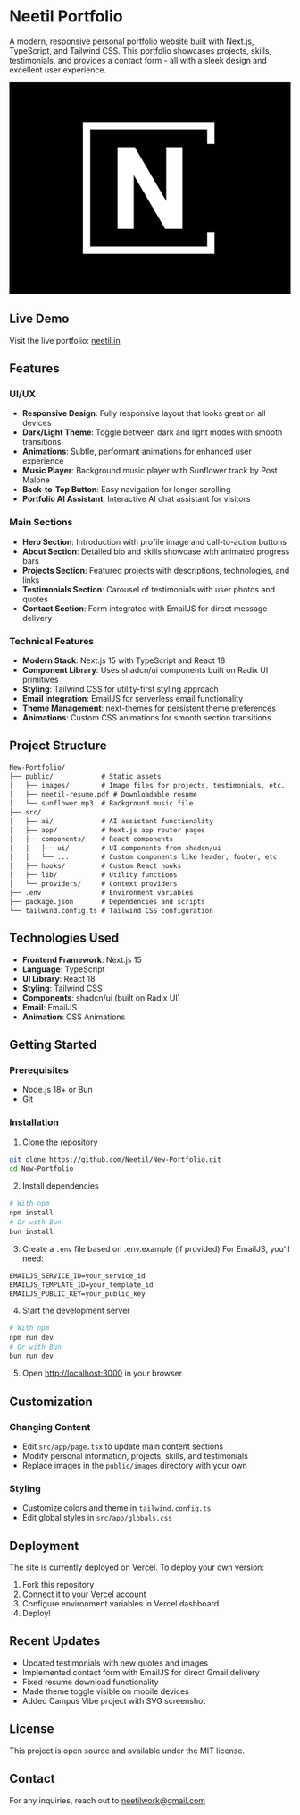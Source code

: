 # Neetil Portfolio

A modern, responsive personal portfolio website built with Next.js, TypeScript, and Tailwind CSS. This portfolio showcases projects, skills, testimonials, and provides a contact form - all with a sleek design and excellent user experience.

![Portfolio Preview](public/images/logo/neetil-logo.png)

## Live Demo

Visit the live portfolio: [neetil.in](https://www.neetil.in)

## Features

### UI/UX
- **Responsive Design**: Fully responsive layout that looks great on all devices
- **Dark/Light Theme**: Toggle between dark and light modes with smooth transitions
- **Animations**: Subtle, performant animations for enhanced user experience
- **Music Player**: Background music player with Sunflower track by Post Malone
- **Back-to-Top Button**: Easy navigation for longer scrolling
- **Portfolio AI Assistant**: Interactive AI chat assistant for visitors

### Main Sections
- **Hero Section**: Introduction with profile image and call-to-action buttons
- **About Section**: Detailed bio and skills showcase with animated progress bars
- **Projects Section**: Featured projects with descriptions, technologies, and links
- **Testimonials Section**: Carousel of testimonials with user photos and quotes
- **Contact Section**: Form integrated with EmailJS for direct message delivery

### Technical Features
- **Modern Stack**: Next.js 15 with TypeScript and React 18
- **Component Library**: Uses shadcn/ui components built on Radix UI primitives
- **Styling**: Tailwind CSS for utility-first styling approach
- **Email Integration**: EmailJS for serverless email functionality
- **Theme Management**: next-themes for persistent theme preferences
- **Animations**: Custom CSS animations for smooth section transitions


## Project Structure

```
New-Portfolio/
├── public/            # Static assets
│   ├── images/        # Image files for projects, testimonials, etc.
│   ├── neetil-resume.pdf # Downloadable resume
│   └── sunflower.mp3  # Background music file
├── src/
│   ├── ai/            # AI assistant functionality
│   ├── app/           # Next.js app router pages
│   ├── components/    # React components
│   │   ├── ui/        # UI components from shadcn/ui
│   │   └── ...        # Custom components like header, footer, etc.
│   ├── hooks/         # Custom React hooks
│   ├── lib/           # Utility functions
│   └── providers/     # Context providers
├── .env               # Environment variables
├── package.json       # Dependencies and scripts
└── tailwind.config.ts # Tailwind CSS configuration
```

## Technologies Used

- **Frontend Framework**: Next.js 15
- **Language**: TypeScript
- **UI Library**: React 18
- **Styling**: Tailwind CSS
- **Components**: shadcn/ui (built on Radix UI)
- **Email**: EmailJS
- **Animation**: CSS Animations


## Getting Started

### Prerequisites
- Node.js 18+ or Bun
- Git

### Installation

1. Clone the repository
```bash
git clone https://github.com/Neetil/New-Portfolio.git
cd New-Portfolio
```

2. Install dependencies
```bash
# With npm
npm install
# Or with Bun
bun install
```

3. Create a `.env` file based on .env.example (if provided)
For EmailJS, you'll need:
```
EMAILJS_SERVICE_ID=your_service_id
EMAILJS_TEMPLATE_ID=your_template_id
EMAILJS_PUBLIC_KEY=your_public_key
```

4. Start the development server
```bash
# With npm
npm run dev
# Or with Bun
bun run dev
```

5. Open [http://localhost:3000](http://localhost:3000) in your browser

## Customization

### Changing Content
- Edit `src/app/page.tsx` to update main content sections
- Modify personal information, projects, skills, and testimonials
- Replace images in the `public/images` directory with your own

### Styling
- Customize colors and theme in `tailwind.config.ts`
- Edit global styles in `src/app/globals.css`

## Deployment

The site is currently deployed on Vercel. To deploy your own version:

1. Fork this repository
2. Connect it to your Vercel account
3. Configure environment variables in Vercel dashboard
4. Deploy!

## Recent Updates

- Updated testimonials with new quotes and images
- Implemented contact form with EmailJS for direct Gmail delivery
- Fixed resume download functionality
- Made theme toggle visible on mobile devices
- Added Campus Vibe project with SVG screenshot

## License

This project is open source and available under the MIT license.

## Contact

For any inquiries, reach out to neetilwork@gmail.com

